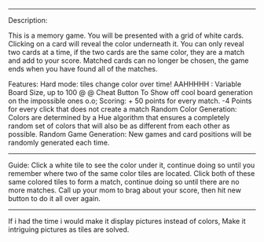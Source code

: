 
---

Description:

This is a memory game.  You will be presented with a grid of white cards.
Clicking on a card will reveal the color underneath it.
You can only reveal two cards at a time, if the two cards are the same color, they are a match and add to your score.
Matched cards can no longer be chosen, the game ends when you have found all of the matches.

Features:
Hard mode: tiles change color over time!
AAHHHHH : Variable Board Size, up to 100 @ @
Cheat Button To Show off cool board generation on the impossible ones o.o;
Scoring: + 50 points for every match.  -4 Points for every click that does not create a match
Random Color Generation:  Colors are determined by a Hue algorithm that ensures a completely random set of colors
that will also be as different from each other as possible.
Random Game Generation: New games and card positions will be randomly generated each time.

---

Guide:
Click a white tile to see the color under it, continue doing so until you remember where two of the same color tiles are located.
Click both of these same colored tiles to form a match, continue doing so until there are no more matches.
Call up your mom to brag about your score, then hit new button to do it all over again.

---

If i had the time i would make it display pictures instead of colors,
Make it intriguing pictures as tiles are solved.